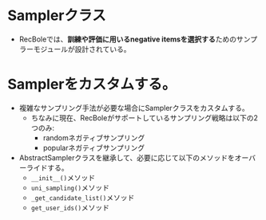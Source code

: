 # Samplerクラス

- RecBoleでは、**訓練や評価に用いるnegative itemsを選択する**ためのサンプラーモジュールが設計されている。

# Samplerをカスタムする。

- 複雑なサンプリング手法が必要な場合にSamplerクラスをカスタムする。
  - ちなみに現在、RecBoleがサポートしているサンプリング戦略は以下の2つのみ:
    - randomネガティブサンプリング
    - popularネガティブサンプリング
- AbstractSamplerクラスを継承して、必要に応じて以下のメソッドをオーバーライドする。
  - `__init__()`メソッド
  - `uni_sampling()`メソッド
  - `_get_candidate_list()`メソッド
  - `get_user_ids()`メソッド
